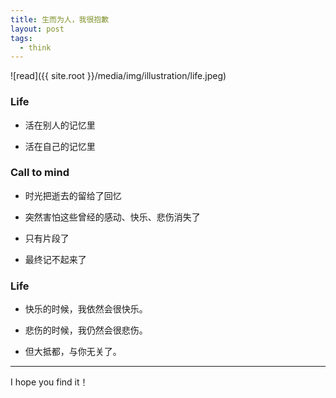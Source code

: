 ```yaml
---
title: 生而为人，我很抱歉
layout: post
tags:
  - think
---
```


![read]({{ site.root }}/media/img/illustration/life.jpeg)

### Life

- 活在别人的记忆里

- 活在自己的记忆里

### Call to mind

- 时光把逝去的留给了回忆

- 突然害怕这些曾经的感动、快乐、悲伤消失了

- 只有片段了

- 最终记不起来了

### Life

- 快乐的时候，我依然会很快乐。

- 悲伤的时候，我仍然会很悲伤。

- 但大抵都，与你无关了。

---

I hope you find it！
